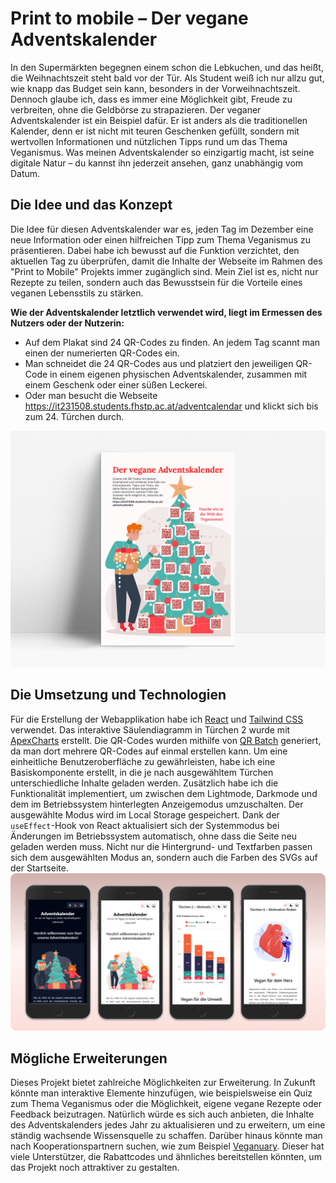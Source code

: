 # Print to mobile – Der vegane Adventskalender

In den Supermärkten begegnen einem schon die Lebkuchen, und das heißt, die Weihnachtszeit steht bald vor der Tür. Als Student weiß ich nur allzu gut, wie knapp das Budget sein kann, besonders in der Vorweihnachtszeit. Dennoch glaube ich, dass es immer eine Möglichkeit gibt, Freude zu verbreiten, ohne die Geldbörse zu strapazieren. Der veganer Adventskalender ist ein Beispiel dafür. Er ist anders als die traditionellen Kalender, denn er ist nicht mit teuren Geschenken gefüllt, sondern mit wertvollen Informationen und nützlichen Tipps rund um das Thema Veganismus. Was meinen Adventskalender so einzigartig macht, ist seine digitale Natur – du kannst ihn jederzeit ansehen, ganz unabhängig vom Datum.

## Die Idee und das Konzept
Die Idee für diesen Adventskalender war es, jeden Tag im Dezember eine neue Information oder einen hilfreichen Tipp zum Thema Veganismus zu präsentieren. Dabei habe ich bewusst auf die Funktion verzichtet, den aktuellen Tag zu überprüfen, damit die Inhalte der Webseite im Rahmen des "Print to Mobile" Projekts immer zugänglich sind. Mein Ziel ist es, nicht nur Rezepte zu teilen, sondern auch das Bewusstsein für die Vorteile eines veganen Lebensstils zu stärken.

**Wie der Adventskalender letztlich verwendet wird, liegt im Ermessen des Nutzers oder der Nutzerin:**
- Auf dem Plakat sind 24 QR-Codes zu finden. An jedem Tag scannt man einen der numerierten QR-Codes ein.
- Man schneidet die 24 QR-Codes aus und platziert den jeweiligen QR-Code in einem eigenen physischen Adventskalender, zusammen mit einem Geschenk oder einer süßen Leckerei.
- Oder man besucht die Webseite https://it231508.students.fhstp.ac.at/adventcalendar und klickt sich bis zum 24. Türchen durch.
<img src="./public/assets/it231508-ptm-adventcalendar.png" alt="Adventskalender" title="Adventskalender" />


## Die Umsetzung und Technologien
Für die Erstellung der Webapplikation habe ich [React](https://react.dev/) und [Tailwind CSS](https://tailwindcss.com/) verwendet. Das interaktive Säulendiagramm in Türchen 2 wurde mit [ApexCharts](https://apexcharts.com/) erstellt. Die QR-Codes wurden mithilfe von [QR Batch](https://qrbatch.com/) generiert, da man dort mehrere QR-Codes auf einmal erstellen kann. Um eine einheitliche Benutzeroberfläche zu gewährleisten, habe ich eine Basiskomponente erstellt, in die je nach ausgewähltem Türchen unterschiedliche Inhalte geladen werden. Zusätzlich habe ich die Funktionalität implementiert, um zwischen dem Lightmode, Darkmode und dem im Betriebssystem hinterlegten Anzeigemodus umzuschalten. Der ausgewählte Modus wird im Local Storage gespeichert. Dank der `useEffect`-Hook von React aktualisiert sich der Systemmodus bei Änderungen im Betriebssystem automatisch, ohne dass die Seite neu geladen werden muss. Nicht nur die Hintergrund- und Textfarben passen sich dem ausgewählten Modus an, sondern auch die Farben des SVGs auf der Startseite.
<img src="./public/assets/it231508-ptm-app.png" alt="Adventskalender-App" title="Adventskalender-App" />

## Mögliche Erweiterungen
Dieses Projekt bietet zahlreiche Möglichkeiten zur Erweiterung. In Zukunft könnte man interaktive Elemente hinzufügen, wie beispielsweise ein Quiz zum Thema Veganismus oder die Möglichkeit, eigene vegane Rezepte oder Feedback beizutragen. Natürlich würde es sich auch anbieten, die Inhalte des Adventskalenders jedes Jahr zu aktualisieren und zu erweitern, um eine ständig wachsende Wissensquelle zu schaffen. Darüber hinaus könnte man nach Kooperationspartnern suchen, wie zum Beispiel [Veganuary](https://veganuary.com/de/). Dieser hat viele Unterstützer, die Rabattcodes und ähnliches bereitstellen könnten, um das Projekt noch attraktiver zu gestalten.